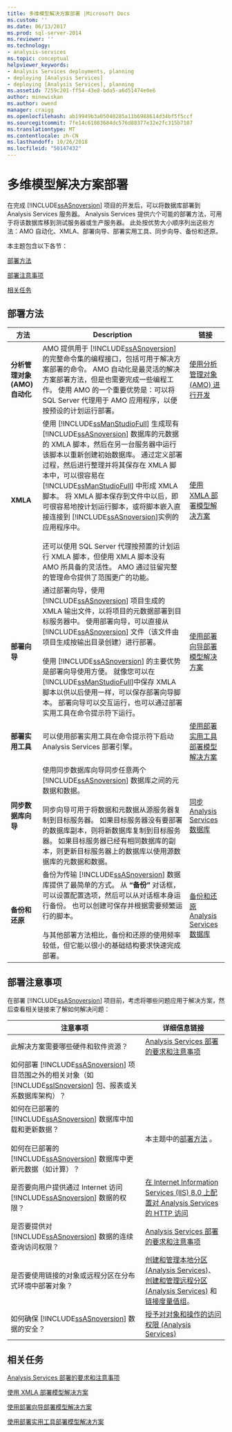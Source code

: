 ```yaml
---
title: 多维模型解决方案部署 |Microsoft Docs
ms.custom: ''
ms.date: 06/13/2017
ms.prod: sql-server-2014
ms.reviewer: ''
ms.technology:
- analysis-services
ms.topic: conceptual
helpviewer_keywords:
- Analysis Services deployments, planning
- deploying [Analysis Services]
- deploying [Analysis Services], planning
ms.assetid: 7259c201-ff54-43e8-bda5-a6d51474e0e6
author: minewiskan
ms.author: owend
manager: craigg
ms.openlocfilehash: ab19949b3a05040285a11b6988614d34bf5f5ccf
ms.sourcegitcommit: 7fe14c61083684dc576d88377e32e2fc315b7107
ms.translationtype: MT
ms.contentlocale: zh-CN
ms.lasthandoff: 10/26/2018
ms.locfileid: "50147432"
---
```

# <a name="multidimensional-model-solution-deployment"></a>多维模型解决方案部署
  在完成 [!INCLUDE[ssASnoversion](../../includes/ssasnoversion-md.md)] 项目的开发后，可以将数据库部署到 Analysis Services 服务器。 Analysis Services 提供六个可能的部署方法，可用于将该数据库移到测试服务器或生产服务器。 此处按优势大小顺序列出这些方法：AMO 自动化、XMLA、部署向导、部署实用工具、同步向导、备份和还原。  
  
 本主题包含以下各节：  
  
 [部署方法](#bkmk_meth)  
  
 [部署注意事项](#bkmk_considerations)  
  
 [相关任务](#bkmk_rel)  
  
##  <a name="bkmk_meth"></a> 部署方法  
  
|方法|Description|链接|  
|------------|-----------------|----------|  
|**分析管理对象 (AMO) 自动化**|AMO 提供用于 [!INCLUDE[ssASnoversion](../../includes/ssasnoversion-md.md)]的完整命令集的编程接口，包括可用于解决方案部署的命令。 AMO 自动化是最灵活的解决方案部署方法，但是也需要完成一些编程工作。  使用 AMO 的一个重要优势是：可以将 SQL Server 代理用于 AMO 应用程序，以便按预设的计划运行部署。|[使用分析管理对象 (AMO) 进行开发](https://docs.microsoft.com/bi-reference/amo/developing-with-analysis-management-objects-amo)|  
|**XMLA**|使用 [!INCLUDE[ssManStudioFull](../../includes/ssmanstudiofull-md.md)] 生成现有 [!INCLUDE[ssASnoversion](../../includes/ssasnoversion-md.md)] 数据库的元数据的 XMLA 脚本，然后在另一台服务器中运行该脚本以重新创建初始数据库。 通过定义部署过程，然后进行整理并将其保存在 XMLA 脚本中，可以很容易在 [!INCLUDE[ssManStudioFull](../../includes/ssmanstudiofull-md.md)] 中形成 XMLA 脚本。 将 XMLA 脚本保存到文件中以后，即可很容易地按计划运行脚本，或将脚本嵌入直接连接到 [!INCLUDE[ssASnoversion](../../includes/ssasnoversion-md.md)]实例的应用程序中。<br /><br /> 还可以使用 SQL Server 代理按预置的计划运行 XMLA 脚本，但使用 XMLA 脚本没有 AMO 所具备的灵活性。 AMO 通过驻留完整的管理命令提供了范围更广的功能。|[使用 XMLA 部署模型解决方案](deploy-model-solutions-using-xmla.md)|  
|**部署向导**|通过部署向导，使用 [!INCLUDE[ssASnoversion](../../includes/ssasnoversion-md.md)] 项目生成的 XMLA 输出文件，以将项目的元数据部署到目标服务器中。 使用部署向导，可以直接从 [!INCLUDE[ssASnoversion](../../includes/ssasnoversion-md.md)] 文件（该文件由项目生成按输出目录创建）进行部署。<br /><br /> 使用 [!INCLUDE[ssASnoversion](../../includes/ssasnoversion-md.md)] 的主要优势是部署向导使用方便。 就像您可以在 [!INCLUDE[ssManStudioFull](../../includes/ssmanstudiofull-md.md)]中保存 XMLA 脚本以供以后使用一样，可以保存部署向导脚本。 部署向导可以交互运行，也可以通过部署实用工具在命令提示符下运行。|[使用部署向导部署模型解决方案](deploy-model-solutions-using-the-deployment-wizard.md)|  
|**部署实用工具**|可以使用部署实用工具在命令提示符下启动 Analysis Services 部署引擎。|[使用部署实用工具部署模型解决方案](deploy-model-solutions-with-the-deployment-utility.md)|  
|**同步数据库向导**|使用同步数据库向导同步任意两个 [!INCLUDE[ssASnoversion](../../includes/ssasnoversion-md.md)] 数据库之间的元数据和数据。<br /><br /> 同步向导可用于将数据和元数据从源服务器复制到目标服务器。 如果目标服务器没有要部署的数据库副本，则将新数据库复制到目标服务器。 如果目标服务器已经有相同数据库的副本，则更新目标服务器上的数据库以使用源数据库的元数据和数据。|[同步 Analysis Services 数据库](synchronize-analysis-services-databases.md)|  
|**备份和还原**|备份为传输 [!INCLUDE[ssASnoversion](../../includes/ssasnoversion-md.md)] 数据库提供了最简单的方式。 从 **“备份”** 对话框，可以设置配置选项，然后可以从对话框本身运行备份。 也可以创建可保存并根据需要频繁运行的脚本。<br /><br /> 与其他部署方法相比，备份和还原的使用频率较低，但它能以很小的基础结构要求快速完成部署。|[备份和还原 Analysis Services 数据库](backup-and-restore-of-analysis-services-databases.md)|  
  
##  <a name="bkmk_considerations"></a> 部署注意事项  
 在部署 [!INCLUDE[ssASnoversion](../../includes/ssasnoversion-md.md)] 项目前，考虑将哪些问题应用于解决方案，然后查看相关链接来了解如何解决问题：  
  
|注意事项|详细信息链接|  
|-------------------|------------------------------|  
|此解决方案需要哪些硬件和软件资源？|[Analysis Services 部署的要求和注意事项](requirements-and-considerations-for-analysis-services-deployment.md)|  
|如何部署 [!INCLUDE[ssASnoversion](../../includes/ssasnoversion-md.md)] 项目范围之外的相关对象（如 [!INCLUDE[ssISnoversion](../../includes/ssisnoversion-md.md)] 包、报表或关系数据库架构）？||  
|如何在已部署的 [!INCLUDE[ssASnoversion](../../includes/ssasnoversion-md.md)] 数据库中加载和更新数据？<br /><br /> 如何在已部署的 [!INCLUDE[ssASnoversion](../../includes/ssasnoversion-md.md)] 数据库中更新元数据（如计算）？|本主题中的[部署方法](#bkmk_meth) 。|  
|是否要向用户提供通过 Internet 访问 [!INCLUDE[ssASnoversion](../../includes/ssasnoversion-md.md)] 数据的权限？|[在 Internet Information Services (IIS) 8.0 上配置对 Analysis Services 的 HTTP 访问](../instances/configure-http-access-to-analysis-services-on-iis-8-0.md)|  
|是否要提供对 [!INCLUDE[ssASnoversion](../../includes/ssasnoversion-md.md)] 数据的连续查询访问权限？|[Analysis Services 部署的要求和注意事项](requirements-and-considerations-for-analysis-services-deployment.md)|  
|是否要使用链接的对象或远程分区在分布式环境中部署对象？|[创建和管理本地分区 (Analysis Services)](create-and-manage-a-local-partition-analysis-services.md)、[创建和管理远程分区 (Analysis Services)](create-and-manage-a-remote-partition-analysis-services.md) 和[链接度量值组](linked-measure-groups.md)。|  
|如何确保 [!INCLUDE[ssASnoversion](../../includes/ssasnoversion-md.md)] 数据的安全？|[授予对对象和操作的访问权限 (Analysis Services)](authorizing-access-to-objects-and-operations-analysis-services.md)|  
  
##  <a name="bkmk_rel"></a> 相关任务  
 [Analysis Services 部署的要求和注意事项](requirements-and-considerations-for-analysis-services-deployment.md)  
  
 [使用 XMLA 部署模型解决方案](deploy-model-solutions-using-xmla.md)  
  
 [使用部署向导部署模型解决方案](deploy-model-solutions-using-the-deployment-wizard.md)  
  
 [使用部署实用工具部署模型解决方案](deploy-model-solutions-with-the-deployment-utility.md)  
  
  
